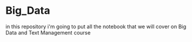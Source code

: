 # Big_Data
in this repository i'm going to put all the notebook that we will cover on Big Data and Text Management course
